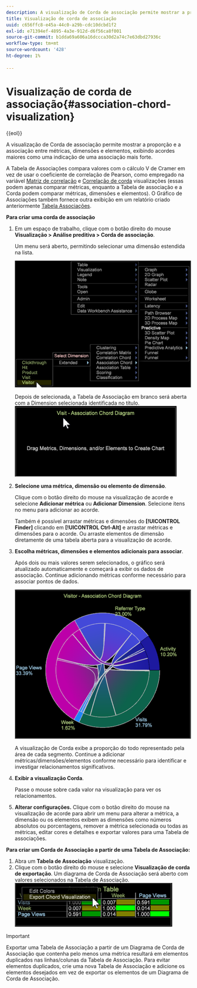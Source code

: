 ```yaml
---
description: A visualização de Corda de associação permite mostrar a proporção e a associação entre métricas, dimensões e elementos, exibindo acordes maiores como uma indicação de uma associação mais forte.
title: Visualização de corda de associação
uuid: c656ffc8-e45a-44c0-a29b-cdc10dcbd1f2
exl-id: e71394ef-4895-4a3e-912d-d6f56ca8f001
source-git-commit: b1dda69a606a16dccca30d2a74c7e63dbd27936c
workflow-type: tm+mt
source-wordcount: '428'
ht-degree: 1%

---
```


# Visualização de corda de associação{#association-chord-visualization}

{{eol}}

A visualização de Corda de associação permite mostrar a proporção e a associação entre métricas, dimensões e elementos, exibindo acordes maiores como uma indicação de uma associação mais forte.

A Tabela de Associações compara valores com o cálculo V de Cramer em vez de usar o coeficiente de correlação de Pearson, como empregado na variável [Matriz de correlação](/help/home/c-get-started/c-analysis-vis/c-correlation-analysis/c-correlation-analysis.md) e [Correlação de corda](/help/home/c-get-started/c-analysis-vis/associations-visualization.md) visualizações (essas podem apenas comparar métricas, enquanto a Tabela de associação e a Corda podem comparar métricas, dimensões e elementos). O Gráfico de Associações também fornece outra exibição em um relatório criado anteriormente [Tabela Associações](../../../home/c-get-started/c-analysis-vis/associations-visualization.md#concept-9d937dda38174875b32095c6eaf22f2f).

**Para criar uma corda de associação**

1. Em um espaço de trabalho, clique com o botão direito do mouse **Visualização > Análise preditiva > Corda de associação**.

   Um menu será aberto, permitindo selecionar uma dimensão estendida na lista.

   ![](assets/association_chord1.png)

   Depois de selecionada, a Tabela de Associação em branco será aberta com a Dimension selecionada identificada no título. ![](assets/association_chord2.png)

1. **Selecione uma métrica, dimensão ou elemento de dimensão**.

   Clique com o botão direito do mouse na visualização de acorde e selecione **Adicionar métrica** ou **Adicionar Dimension**. Selecione itens no menu para adicionar ao acorde.

   Também é possível arrastar métricas e dimensões do **[!UICONTROL Finder]** clicando em **[!UICONTROL Ctrl-Alt]** e arrastar métricas e dimensões para o acorde. Ou arraste elementos de dimensão diretamente de uma tabela aberta para a visualização de acorde.

1. **Escolha métricas, dimensões e elementos adicionais para associar**.

   Após dois ou mais valores serem selecionados, o gráfico será atualizado automaticamente e começará a exibir os dados de associação. Continue adicionando métricas conforme necessário para associar pontos de dados.

   ![](assets/association_chord.png)

   A visualização de Corda exibe a proporção do todo representado pela área de cada segmento. Continue a adicionar métricas/dimensões/elementos conforme necessário para identificar e investigar relacionamentos significativos.

1. **Exibir a visualização Corda**.

   Passe o mouse sobre cada valor na visualização para ver os relacionamentos.

1. **Alterar configurações.** Clique com o botão direito do mouse na visualização de acorde para abrir um menu para alterar a métrica, a dimensão ou os elementos exibem as dimensões como números absolutos ou porcentagens, remover a métrica selecionada ou todas as métricas, editar cores e detalhes e exportar valores para uma Tabela de associações.

**Para criar um Corda de Associação a partir de uma Tabela de Associação:**

1. Abra um **Tabela de Associação** visualização.
1. Clique com o botão direito do mouse e selecione **Visualização de corda de exportação**. Um diagrama de Corda de Associação será aberto com valores selecionados na Tabela de Associação. ![](assets/association_table_to_chord.png)

>[!IMPORTANT]
>
>Exportar uma Tabela de Associação a partir de um Diagrama de Corda de Associação que contenha pelo menos uma métrica resultará em elementos duplicados nas linhas/colunas da Tabela de Associação. Para evitar elementos duplicados, crie uma nova Tabela de Associação e adicione os elementos desejados em vez de exportar os elementos de um Diagrama de Corda de Associação.
